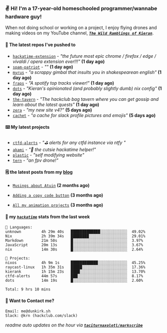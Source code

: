 ### ✌️ Hi! I'm a 17-year-old homeschooled programmer/wannabe hardware guy!

When not doing school or working on a project, I enjoy flying drones and making videos on my YouTube channel, [**_`The Wild Ramblings of Kieran`_**](https://youtube.com/@kieran.rambles).

#### 👷 The latest repos I've pushed to

- [`hackatime-extension`](https://github.com/taciturnaxolotl/hackatime-extension) - _"the future most epic chrome / firefox / edge / vivaldi / opera extension ever!!!"_ **(1 day ago)**
- [`spam-patriot`](https://github.com/taciturnaxolotl/spam-patriot) - _""_ **(1 day ago)**
- [`myrus`](https://github.com/taciturnaxolotl/myrus) - _"a scrappy gimbal that insults you in shakespearean english"_ **(1 day ago)**
- [`fraps`](https://github.com/taciturnaxolotl/fraps) - _"A spotify top tracks viewer!"_ **(1 day ago)**
- [`dots`](https://github.com/taciturnaxolotl/dots) - _"Kieran's opinionated (and probably slightly dumb) nix config"_ **(1 day ago)**
- [`the-tavern`](https://github.com/taciturnaxolotl/the-tavern) - _"The hackclub bag tavern where you can get gossip and learn about the latest quests"_ **(1 day ago)**
- [`zera`](https://github.com/taciturnaxolotl/zera) - _"my new site v4?"_ **(5 days ago)**
- [`cachet`](https://github.com/taciturnaxolotl/cachet) - _"a cache for slack profile pictures and emojis"_ **(5 days ago)**

#### ⌨️ My latest projects

- [`ctfd-alerts`](https://github.com/taciturnaxolotl/ctfd-alerts) - _"⛳ alerts for any ctfd instance via ntfy "_
- [`akami`](https://github.com/taciturnaxolotl/akami) - _"🌷 the cutsie hackatime helper!"_
- [`plastic`](https://github.com/taciturnaxolotl/plastic) - _"self modifying website"_
- [`tern`](https://github.com/taciturnaxolotl/tern) - _"an fpv drone!"_

#### 🗒️ the latest posts from my [blog](https://dunkirk.sh)

- [`Musings about Atuin`](https://dunkirk.sh/blog/atuin/) **(2 months ago)**

- [`Adding a copy code button`](https://dunkirk.sh/blog/adding-a-copy-button/) **(3 months ago)**

- [`All my animation projects`](https://dunkirk.sh/blog/my-animations/) **(3 months ago)**



#### 📡 my [_`hackatime`_](https://waka.hackclub.com) stats from the last week

```text
💾 Languages:
unknown         4h 29m 40s   █████████████░░░░░░░░░░░░  49.02%
Nix             2h 39m 34s   ████████░░░░░░░░░░░░░░░░░  29.01%
Markdown        21m 50s      █░░░░░░░░░░░░░░░░░░░░░░░░  3.97%
JavaScript      20m 13s      █░░░░░░░░░░░░░░░░░░░░░░░░  3.67%
nix             14m 30s      █░░░░░░░░░░░░░░░░░░░░░░░░  2.64%

💼 Projects:
nixos           4h 9m 1s     ████████████░░░░░░░░░░░░░  45.25%
raycast-linux   1h 35m 31s   █████░░░░░░░░░░░░░░░░░░░░  17.36%
kierank         1h 15m 23s   ████░░░░░░░░░░░░░░░░░░░░░  13.70%
ctfd-alerts     44m 57s      ███░░░░░░░░░░░░░░░░░░░░░░  8.17%
dots            14m 19s      █░░░░░░░░░░░░░░░░░░░░░░░░  2.60%

Total: 9 hrs 10 mins
```

#### 📮 Want to Contact me?

```text
Email: me@dunkirk.sh
Slack: @krn (hackclub.com/slack)
```

_readme auto updates on the hour via [**`taciturnaxolotl/markscribe`**](https://github.com/taciturnaxolotl/markscribe)_
